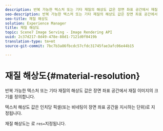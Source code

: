```yaml
---
description: 반복 가능한 텍스처 또는 기타 재질의 해상도 값은 장면 좌표 공간에서 재질 이미지의 크기를 정의합니다.
seo-description: 반복 가능한 텍스처 또는 기타 재질의 해상도 값은 장면 좌표 공간에서 재질 이미지의 크기를 정의합니다.
seo-title: 재질 해상도
solution: Experience Manager
title: 재질 해상도
topic: Scene7 Image Serving - Image Rendering API
uuid: 2c37d217-8d49-478e-88d1-7121d0f0419b
translation-type: tm+mt
source-git-commit: 7bc7b3a86fbcdc57cfdc31745fae3afc06e44b15

---
```



# 재질 해상도{#material-resolution}

반복 가능한 텍스처 또는 기타 재질의 해상도 값은 장면 좌표 공간에서 재질 이미지의 크기를 정의합니다.

텍스처 해상도 값은 인치당 픽셀(또는 비네팅이 장면 좌표 공간을 지시하는 단위)로 지정됩니다.

재질 해상도는 로 `res=`지정됩니다.
